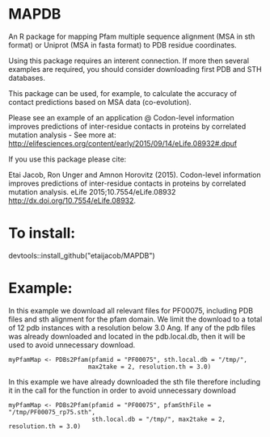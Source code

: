 # MAPDB

An R package for mapping Pfam multiple sequence alignment (MSA in sth format) 
or Uniprot (MSA in fasta format) to PDB residue coordinates.


Using this package requires an interent connection. If more then several examples are required,
you should consider downloading first PDB and STH databases.

This package can be used, for example, to calculate the accuracy of contact predictions based on MSA data (co-evolution).

Please see an example of an application @ Codon-level information improves predictions of inter-residue contacts in proteins by correlated mutation analysis - See more at: http://elifesciences.org/content/early/2015/09/14/eLife.08932#.dpuf

If you use this package please cite:

Etai Jacob, Ron Unger and Amnon Horovitz (2015). Codon-level information improves predictions of inter-residue contacts in proteins by correlated mutation analysis. eLife 2015;10.7554/eLife.08932 http://dx.doi.org/10.7554/eLife.08932.

# To install:

devtools::install_github("etaijacob/MAPDB")

# Example:

In this example we download all relevant files for PF00075,
including PDB files and sth alignment for the pfam domain.
We limit the download to a total of 12 pdb instances with a resolution below 3.0 Ang.
If any of the pdb files was already downloaded and located in the pdb.local.db,
then it will be used to avoid unnecessary download.
```
myPfamMap <- PDBs2Pfam(pfamid = "PF00075", sth.local.db = "/tmp/",
                      max2take = 2, resolution.th = 3.0)
``` 
In this example we have already downloaded the sth file
therefore including it in the call for the function in order
to avoid unnecessary download

```
myPfamMap <- PDBs2Pfam(pfamid = "PF00075", pfamSthFile = "/tmp/PF00075_rp75.sth",
                       sth.local.db = "/tmp/", max2take = 2, resolution.th = 3.0)
```


